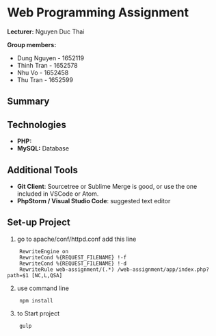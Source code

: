# Web Programming Assignment 
**Lecturer:** Nguyen Duc Thai

**Group members:**
- Dung Nguyen - 1652119
- Thinh Tran - 1652578
- Nhu Vo - 1652458
- Thu Tran - 1652599


## Summary


## Technologies
- **PHP:** 
- **MySQL:** Database

## Additional Tools
- **Git Client**: Sourcetree or Sublime Merge is good, or use the one included in VSCode or Atom.
- **PhpStorm / Visual Studio Code**: suggested text editor

## Set-up Project


1. go to apache/conf/httpd.conf add this line 
```
    RewriteEngine on
    RewriteCond %{REQUEST_FILENAME} !-f
    RewriteCond %{REQUEST_FILENAME} !-d
    RewriteRule web-assignment/(.*) /web-assignment/app/index.php?path=$1 [NC,L,QSA]
```
2. use command line
``` 
    npm install 
```

3. to Start project 
```
    gulp
```

